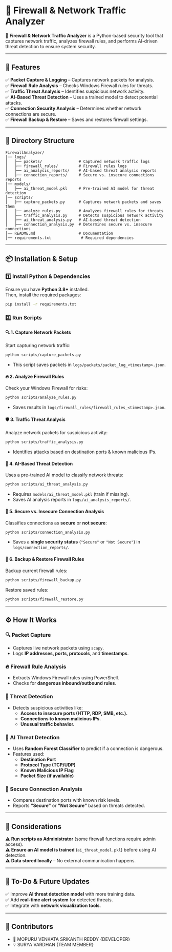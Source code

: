 # **🔹 Firewall & Network Traffic Analyzer**  

🚀 **Firewall & Network Traffic Analyzer** is a Python-based security tool that captures network traffic, analyzes firewall rules, and performs AI-driven threat detection to ensure system security.

---

## **📌 Features**
✅ **Packet Capture & Logging** – Captures network packets for analysis.  
✅ **Firewall Rule Analysis** – Checks Windows Firewall rules for threats.  
✅ **Traffic Threat Analysis** – Identifies suspicious network activity.  
✅ **AI-Based Threat Detection** – Uses a trained model to detect potential attacks.  
✅ **Connection Security Analysis** – Determines whether network connections are secure.  
✅ **Firewall Backup & Restore** – Saves and restores firewall settings.  

---

## **📁 Directory Structure**
```
FirewallAnalyzer/
│── logs/
│   ├── packets/                # Captured network traffic logs
│   ├── firewall_rules/         # Firewall rules logs
│   ├── ai_analysis_reports/    # AI-based threat analysis reports
│   ├── connection_reports/     # Secure vs. insecure connections reports
│── models/
│   ├── ai_threat_model.pkl     # Pre-trained AI model for threat detection
│── scripts/
│   ├── capture_packets.py      # Captures network packets and saves them
│   ├── analyze_rules.py        # Analyzes firewall rules for threats
│   ├── traffic_analysis.py     # Detects suspicious network activity
│   ├── ai_threat_analysis.py   # AI-based threat detection
│   ├── connection_analysis.py  # Determines secure vs. insecure connections
│── README.md                   # Documentation
│── requirements.txt             # Required dependencies
```

---

## **📦 Installation & Setup**
### **1️⃣ Install Python & Dependencies**
Ensure you have **Python 3.8+** installed.  
Then, install the required packages:
```bash
pip install -r requirements.txt
```

### **2️⃣ Run Scripts**
#### **🔍 1. Capture Network Packets**
Start capturing network traffic:
```bash
python scripts/capture_packets.py
```
- This script saves packets in `logs/packets/packet_log_<timestamp>.json`.

#### **🔥 2. Analyze Firewall Rules**
Check your Windows Firewall for risks:
```bash
python scripts/analyze_rules.py
```
- Saves results in `logs/firewall_rules/firewall_rules_<timestamp>.json`.

#### **🛡️ 3. Traffic Threat Analysis**
Analyze network packets for suspicious activity:
```bash
python scripts/traffic_analysis.py
```
- Identifies attacks based on destination ports & known malicious IPs.

#### **🤖 4. AI-Based Threat Detection**
Uses a pre-trained AI model to classify network threats:
```bash
python scripts/ai_threat_analysis.py
```
- Requires `models/ai_threat_model.pkl` (train if missing).
- Saves AI analysis reports in `logs/ai_analysis_reports/`.

#### **🔐 5. Secure vs. Insecure Connection Analysis**
Classifies connections as **secure** or **not secure**:
```bash
python scripts/connection_analysis.py
```
- Saves a **single security status** (`"Secure"` or `"Not Secure"`) in `logs/connection_reports/`.

#### **💾 6. Backup & Restore Firewall Rules**
Backup current firewall rules:
```bash
python scripts/firewall_backup.py
```
Restore saved rules:
```bash
python scripts/firewall_restore.py
```

---

## **⚙️ How It Works**
### **🔍 Packet Capture**
- Captures live network packets using `scapy`.
- Logs **IP addresses, ports, protocols**, and **timestamps**.

### **🔥 Firewall Rule Analysis**
- Extracts Windows Firewall rules using PowerShell.
- Checks for **dangerous inbound/outbound rules**.

### **🚨 Threat Detection**
- Detects suspicious activities like:
  - **Access to insecure ports (HTTP, RDP, SMB, etc.).**
  - **Connections to known malicious IPs.**
  - **Unusual traffic behavior.**

### **🤖 AI Threat Detection**
- Uses **Random Forest Classifier** to predict if a connection is dangerous.
- Features used:
  - **Destination Port**
  - **Protocol Type (TCP/UDP)**
  - **Known Malicious IP Flag**
  - **Packet Size (if available)**

### **🔐 Secure Connection Analysis**
- Compares destination ports with known risk levels.
- Reports **"Secure"** or **"Not Secure"** based on threats detected.

---

## **🔴 Considerations**
⚠️ **Run scripts as Administrator** (some firewall functions require admin access).  
⚠️ **Ensure an AI model is trained** (`ai_threat_model.pkl`) before using AI detection.  
⚠️ **Data stored locally** – No external communication happens.  

---

## **📌 To-Do & Future Updates**
✅ Improve **AI threat detection model** with more training data.  
✅ Add **real-time alert system** for detected threats.  
✅ Integrate with **network visualization tools**.  

---

## **🙌 Contributors**
- 🔹  MOPURU VENKATA SRIKANTH REDDY {DEVELOPER}   
- 💡  SURYA VARDHAN {TEAM MEMBER}


